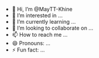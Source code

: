 - 👋 Hi, I’m @MayTT-Khine
- 👀 I’m interested in ...
- 🌱 I’m currently learning ...
- 💞️ I’m looking to collaborate on ...
- 📫 How to reach me ...
- 😄 Pronouns: ...
- ⚡ Fun fact: ...

<!---
MayTT-Khine/MayTT-Khine is a ✨ special ✨ repository because its `README.md` (this file) appears on your GitHub profile.
You can click the Preview link to take a look at your changes.
--->
